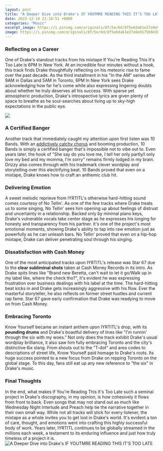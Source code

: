 ```yaml
---
layout: post
title: "A Deeper Dive into Drake's IF YOUTMRE READING THIS IT'S TOO LATE"
date: 2023-12-19 21:10:51 +0000
categories: "Music"
excerpt_image: https://i.pinimg.com/originals/8f/5e/6d/8f5e6da61e27a9e9175b9438a0e9b156.jpg
image: https://i.pinimg.com/originals/8f/5e/6d/8f5e6da61e27a9e9175b9438a0e9b156.jpg
---
```


### Reflecting on a Career 
One of Drake's standout tracks from his mixtape If You're Reading This It's Too Late is 6PM In New York. At an incredible four minutes without a hook, this track finds Drake thoughtfully reflecting on his meteoric rise to fame over the past decade. As the third installment in his "In the AM" series after 9AM in Dallas and 5AM in Toronto, 6PM In New York sees Drake acknowledging how far he's come while also expressing lingering doubts about whether he truly deserves all his success. With sparse yet atmospheric production, Drake's introspective lyrics are given plenty of space to breathe as he soul-searches about living up to sky-high expectations in the public eye. 

![](https://www.trbimg.com/img-54e26329/turbine/ct-drake-review-if-youre-reading-this-10-bands-20150216)
### A Certified Banger
Another track that immediately caught my attention upon first listen was 10 Bands. With an [addictively catchy chorus](https://store.fi.io.vn/chihuahuas-jack-chi-dog-bacon-lover-t-chihuahua-dog) and booming production, 10 Bands is simply a certified banger that's impossible not to vibe out to. Even years later, the hook of "She say do you love me, I tell her only partly/I only love my bed and my momma, I'm sorry" remains firmly lodged in my brain. Drizzy also comes through with his trademark clever wordplay and storytelling over this electrifying beat. 10 Bands proved that even on a mixtape, Drake knows how to craft an anthemic club hit.
### Delivering Emotion 
A sweet melodic reprieve from IYRTITL's otherwise hard-hitting sound comes courtesy of No Tellin'. As one of the few tracks where Drake treats us to some singing, No Tellin' sees him opening up about feelings of distrust and uncertainty in a relationship. Backed only by minimal piano keys, Drake's vulnerable vocals take center stage as he expresses his longing for honesty and transparency from his partner. It's one of the project's most emotional moments, showing Drake's ability to tap into raw emotion just as powerfully as he can unleash bars. No Tellin' proved that even on a hip-hop mixtape, Drake can deliver penetrating soul through his singing.
### Dissatisfaction with Cash Money 
One of the most anticipated tracks upon IYRTITL's release was Star 67 due to the **clear subliminal shots** taken at Cash Money Records in its intro. As Drake spits lines like "Brand new Beretta, can't wait to let it go/Walk up in my label like, where the check tho?", it's evident he was expressing frustration over business dealings with his label at the time. The hard-hitting beat kicks in and Drake gets increasingly aggressive with his flow. Ever the masterful storyteller, he also reflects on former street hustles and current rap fame. Star 67 gave early confirmation that Drake was readying to move on from Cash Money.
### Embracing Toronto 
Know Yourself became an instant anthem upon IYRTITL's drop, with its **pounding drums** and Drake's boastful delivery of lines like "I'm runnin' through the six with my woes." Not only does the track exhibit Drake's usual wordplay brilliance, it also saw him fully embracing Toronto and the city's distinctive 6ix slang. From shouts out to the "T-dot" and area codes to descriptions of street life, Know Yourself paid homage to Drake's roots. Its huge success pointed to a new focus from Drake on repping Toronto on the global stage. To this day, fans still eat up any new reference to "the six" in Drake's music. 
### Final Thoughts
In the end, what makes If You're Reading This It's Too Late such a seminal project in Drake's discography, in my opinion, is how cohesively it flows from front to back. Even songs that may not stand out as much like Wednesday Night Interlude and Preach help tie the narrative together in their own small way. While not all tracks will stick for every listener, the mixtape as a whole invites you to get lost in Drake's world. It's evident a ton of care, thought, and emotions went into crafting this highly successful body of work. Years later, IYRTITL continues to be globally streamed in the millions each week, a testament to its enduring influence and just how truly timeless of a project it is.
![A Deeper Dive into Drake's IF YOUTMRE READING THIS IT'S TOO LATE](https://i.pinimg.com/originals/8f/5e/6d/8f5e6da61e27a9e9175b9438a0e9b156.jpg)